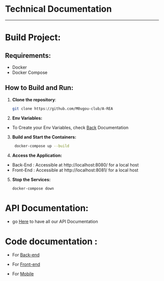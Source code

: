 # Technical Documentation

---

# Build Project:

## Requirements:
- Docker
- Docker Compose

## How to Build and Run:

1. **Clone the repository**:
   ```bash
   git clone https://github.com/M0ugou-club/A-REA

2. **Env Variables:**

- To Create your Env Variables, check [Back](./Back-end) Documentation

3. **Build and Start the Containers:**
   ```bash
    docker-compose up --build

4. **Access the Application:**

- Back-End : Accessible at http://localhost:8080/ for a local host
- Front-End : Accessible at http://localhost:8081/ for a local host

5. **Stop the Services:**
   ```bash
   docker-compose down
   
# API Documentation:

- go [Here](http://inox-qcb.fr:8080/api-docs) to have all our API Documentation


# Code documentation :

- For [Back-end](./Back-end.md)

- For [Front-end](./Front-end.md)

- For [Mobile](./Mobile.md)
